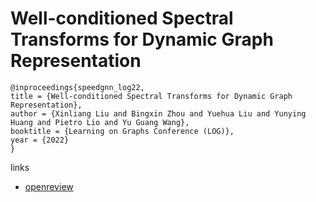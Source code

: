 # Well-conditioned Spectral Transforms for Dynamic Graph Representation

```
@inproceedings{speedgnn_log22,
title = {Well-conditioned Spectral Transforms for Dynamic Graph Representation},
author = {Xinliang Liu and Bingxin Zhou and Yuehua Liu and Yunying Huang and Pietro Lio and Yu Guang Wang},
booktitle = {Learning on Graphs Conference (LOG)},
year = {2022}
}
```

links
- [openreview](https://openreview.net/forum?id=kQsniwmGgF5)
